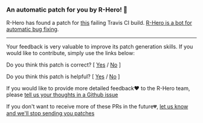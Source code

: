 ### An automatic patch for you by R-Hero! :rocket:

R-Hero has found a patch for [this](%(travisURL)) failing Travis CI build. [R-Hero is a bot for automatic bug fixing](https://github.com/eclipse/repairnator).

----------------

Your feedback is very valuable to improve its patch generation skills. 
If you would like to contribute, simply use the links below:

Do you think this patch is correct? [ [Yes](/path/to/correct) / [No](/path/to/incorrect) ]

Do you think this patch is helpful? [ [Yes](/path/to/helpful) / [No](/path/to/unhelpful) ]

If you would like to provide more detailed feedback:heart: to the R-Hero team, please [tell us your thoughts in a Github  issue](https://github.com/eclipse/repairnator/issues/new?title=[FEEDBACK]%(slug))

If you don't want to receive more of these PRs in the future:broken_heart:, [let us know and we'll stop sending you patches](https://github.com/eclipse/repairnator/issues/new?title=[BLACKLIST]%(slug))
